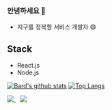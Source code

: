 ### 안녕하세요 👋

- 지구를 정복할 서비스 개발자 😄

## Stack

- React.js
- Node.js

[![Bard's github stats](https://github-readme-stats.vercel.app/api?username=prove-ability&show_icons=true)](https://github.com/anuraghazra/github-readme-stats)
[![Top Langs](https://github-readme-stats.vercel.app/api/top-langs/?username=prove-ability&layout=compact)](https://github.com/anuraghazra/github-readme-stats)


<a href="https://hits.seeyoufarm.com">
	<img src="https://hits.seeyoufarm.com/api/count/incr/badge.svg?url=https%3A%2F%2Fgithub.com%2Fprove-ability&count_bg=%2379C83D&title_bg=%23555555&icon=instacart.svg&icon_color=%23E96301&title=HITS&edge_flat=true"/>
</a>
<a href="https://velog.io/@bard">
	<img 
    src="http://img.shields.io/badge/-TECH_BLOG-black?style=flat-square&logo=v&link=https://velog.io/@bard/"
    style="height : auto; margin-left : 10px; margin-right : 10px;"/>
</a>

<!--
Here are some ideas to get you started:

- 🔭 I’m currently working on ...
- 🌱 I’m currently learning ...
- 👯 I’m looking to collaborate on ...
- 🤔 I’m looking for help with ...
- 💬 Ask me about ...
- 📫 How to reach me: ...
- 😄 Pronouns: ...
- ⚡ Fun fact: ...
-->
